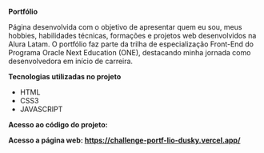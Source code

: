 **Portfólio**

Página desenvolvida com o objetivo de apresentar quem eu sou, meus hobbies, habilidades técnicas, formações e projetos web desenvolvidos na Alura Latam. O portfólio faz parte da trilha de especialização Front-End do Programa Oracle Next Education (ONE), destacando minha jornada como desenvolvedora em início de carreira. 

**Tecnologias utilizadas no projeto**
- HTML
- CSS3
- JAVASCRIPT

**Acesso ao código do projeto:**

**Acesso a página web: https://challenge-portf-lio-dusky.vercel.app/**
